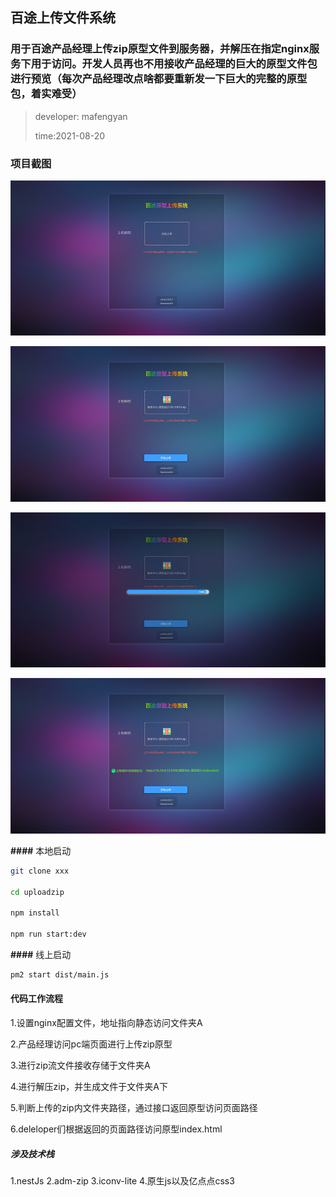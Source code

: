 ## 百途上传文件系统

### 用于百途产品经理上传zip原型文件到服务器，并解压在指定nginx服务下用于访问。开发人员再也不用接收产品经理的巨大的原型文件包进行预览（每次产品经理改点啥都要重新发一下巨大的完整的原型包，着实难受）

> developer: mafengyan
>
> time:2021-08-20

### 项目截图

![正常模式](./markimg/1.png)

![正常模式](./markimg/2.png)

![正常模式](./markimg/3.png)

![正常模式](./markimg/4.png)

**####** 本地启动

```bash
git clone xxx

cd uploadzip

npm install

npm run start:dev
```



**####** 线上启动

```bash
pm2 start dist/main.js
```



#### 代码工作流程

1.设置nginx配置文件，地址指向静态访问文件夹A

2.产品经理访问pc端页面进行上传zip原型

3.进行zip流文件接收存储于文件夹A

4.进行解压zip，并生成文件于文件夹A下

5.判断上传的zip内文件夹路径，通过接口返回原型访问页面路径

6.deleloper们根据返回的页面路径访问原型index.html


##### 涉及技术栈
1.nestJs
2.adm-zip
3.iconv-lite
4.原生js以及亿点点css3
